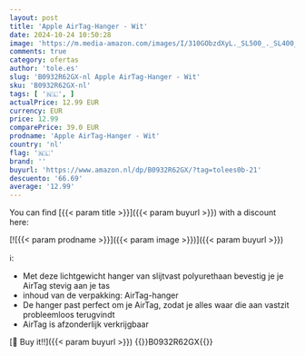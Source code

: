 ```yaml
---
layout: post
title: 'Apple AirTag-Hanger - Wit'
date: 2024-10-24 10:50:28
image: 'https://m.media-amazon.com/images/I/310GObzdXyL._SL500_._SL400_.jpg'
comments: true
category: ofertas
author: 'tole.es'
slug: 'B0932R62GX-nl Apple AirTag-Hanger - Wit'
sku: 'B0932R62GX-nl'
tags: [ '🇳🇱', ]
actualPrice: 12.99 EUR
currency: EUR
price: 12.99
comparePrice: 39.0 EUR
prodname: 'Apple AirTag-Hanger - Wit'
country: 'nl'
flag: '🇳🇱'
brand: ''
buyurl: 'https://www.amazon.nl/dp/B0932R62GX/?tag=tolees0b-21'
descuento: '66.69'
average: '12.99'
---
```


You can find [{{< param title >}}]({{< param buyurl >}}) with a discount here:

[![{{< param prodname >}}]({{< param image >}})]({{< param buyurl >}})

ℹ️:

- Met deze lichtgewicht hanger van slijtvast polyurethaan bevestig je je AirTag stevig aan je tas
- inhoud van de verpakking: AirTag-hanger
- De hanger past perfect om je AirTag, zodat je alles waar die aan vastzit probleemloos terugvindt
- AirTag is afzonderlijk verkrijgbaar

[🛒 Buy it!!]({{< param buyurl >}})
{{<world>}}B0932R62GX{{</world>}}
